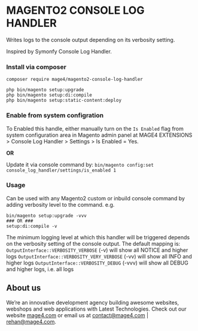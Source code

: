 # MAGENTO2 CONSOLE LOG HANDLER 

Writes logs to the console output depending on its verbosity setting.

Inspired by Symonfy Console Log Handler.

### Install via composer

```
composer require mage4/magento2-console-log-handler

php bin/magento setup:upgrade
php bin/magento setup:di:compile
php bin/magento setup:static-content:deploy
```

### Enable from system configration

To Enabled this handle, either manually turn on the `Is Enabled` flag from system configuration area in Magento admin panel at MAGE4 EXTENSIONS > Console Log Handler > Settings > Is Enabled = Yes.

**OR**

Update it via console command by: `bin/magento config:set console_log_handler/settings/is_enabled 1`

### Usage

Can be used with any Magento2 custom or inbuild console command by adding verbosity level to the command. e.g.
```
bin/magento setup:upgrade -vvv
### OR ###
setup:di:compile -v
```

The minimum logging level at which this handler will be triggered depends on the verbosity setting of the console output. The default mapping is:
`OutputInterface::VERBOSITY_VERBOSE` (-v) will show all NOTICE and higher logs
`OutputInterface::VERBOSITY_VERY_VERBOSE` (-vv) will show all INFO and higher logs
`OutputInterface::VERBOSITY_DEBUG` (-vvv) will show all DEBUG and higher logs, i.e. all logs

## About us
We’re an innovative development agency building awesome websites, webshops and web applications with Latest Technologies. Check out our website [mage4.com](http://mage4.com/) or email us at [contact@mage4.com](mailto:contact@mage4.com) | [rehan@mage4.com](mailto:rehan@mage4.com).

